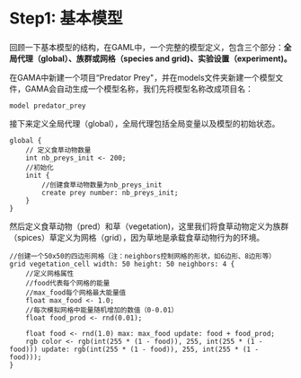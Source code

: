 # Step1: 基本模型

### 

回顾一下基本模型的结构，在GAML中，一个完整的模型定义，包含三个部分：**全局代理（global）、族群或网格（species and grid\)、实验设置（experiment\)。**

在GAMA中新建一个项目“Predator Prey"，并在models文件夹新建一个模型文件，GAMA会自动生成一个模型名称，我们先将模型名称改成项目名：

```text
model predator_prey
```

接下来定义全局代理（global），全局代理包括全局变量以及模型的初始状态。

```text
global {
	// 定义食草动物数量
	int nb_preys_init <- 200;
	//初始化
	init {
		//创建食草动物数量为nb_preys_init
		create prey number: nb_preys_init;
	}
}
```

然后定义食草动物（pred）和草（vegetation\)，这里我们将食草动物定义为族群（spices）草定义为网格（grid），因为草地是承载食草动物行为的环境。

```text
//创建一个50x50的四边形网格（注：neighbors控制网格的形状，如6边形、8边形等）
grid vegetation_cell width: 50 height: 50 neighbors: 4 {
	//定义网格属性
	//food代表每个网格的能量
	//max_food每个网格最大能量值
	float max_food <- 1.0;
	//每次模拟网格中能量随机增加的数值（0-0.01）
	float food_prod <- rnd(0.01);

	float food <- rnd(1.0) max: max_food update: food + food_prod;
	rgb color <- rgb(int(255 * (1 - food)), 255, int(255 * (1 - food))) update: rgb(int(255 * (1 - food)), 255, int(255 * (1 - food)));
}
```


